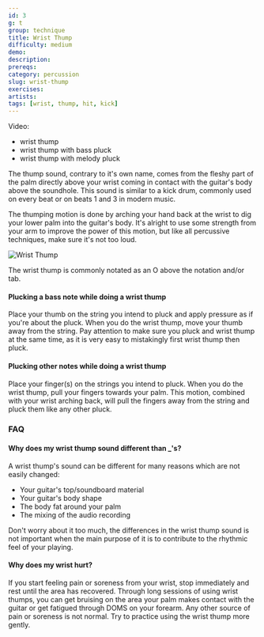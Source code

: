 ```yaml
---
id: 3
g: t
group: technique
title: Wrist Thump
difficulty: medium
demo: 
description:
prereqs:
category: percussion
slug: wrist-thump
exercises:
artists: 
tags: [wrist, thump, hit, kick]
---
```


Video: 
- wrist thump
- wrist thump with bass pluck
- wrist thump with melody pluck

The thump sound, contrary to it's own name, comes from the fleshy part of the palm directly above your wrist coming in contact with the guitar's body above the soundhole. This sound is similar to a kick drum, commonly used on every beat or on beats 1 and 3 in modern music.

The thumping motion is done by arching your hand back at the wrist to dig your lower palm into the guitar's body. It's alright to use some strength from your arm to improve the power of this motion, but like all percussive techniques, make sure it's not too loud.

![Wrist Thump]()

The wrist thump is commonly notated as an O above the notation and/or tab.

#### Plucking a bass note while doing a wrist thump

Place your thumb on the string you intend to pluck and apply pressure as if you're about the pluck. When you do the wrist thump, move your thumb away from the string. Pay attention to make sure you pluck and wrist thump at the same time, as it is very easy to mistakingly first wrist thump then pluck.

#### Plucking other notes while doing a wrist thump

Place your finger(s) on the strings you intend to pluck. When you do the wrist thump, pull your fingers towards your palm. This motion, combined with your wrist arching back, will pull the fingers away from the string and pluck them like any other pluck.

### FAQ

#### Why does my wrist thump sound different than _'s?

A wrist thump's sound can be different for many reasons which are not easily changed:

- Your guitar's top/soundboard material
- Your guitar's body shape
- The body fat around your palm
- The <span class="tt" data-tip="post processing / editing of an audio track">mixing</span> of the audio recording

Don't worry about it too much, the differences in the wrist thump sound is not important when the main purpose of it is to contribute to the rhythmic feel of your playing.

#### Why does my wrist hurt?

If you start feeling pain or soreness from your wrist, stop immediately and rest until the area has recovered. Through long sessions of using wrist thumps, you can get bruising on the area your palm makes contact with the guitar or get fatigued through <span class="tt" data-tip="delayed onset muscle soreness">DOMS</span> on your forearm. Any other source of pain or soreness is not normal. Try to practice using the wrist thump more gently. 